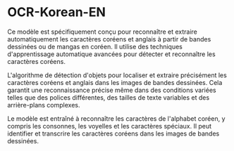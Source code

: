 # OCR-Korean-EN

Ce modèle est spécifiquement conçu pour reconnaître et extraire automatiquement les caractères coréens et anglais à partir de bandes 
dessinées ou de mangas en coréen. Il utilise des techniques d'apprentissage automatique avancées pour détecter et reconnaître les 
caractères coréens.

L'algorithme de détection d'objets pour localiser et extraire précisément les caractères coréens et anglais dans les images de bandes 
dessinées. Cela garantit une  reconnaissance précise même dans des conditions variées telles que des polices différentes, des tailles de 
texte variables et des arrière-plans complexes.

Le modèle est entraîné à reconnaître les caractères de l'alphabet coréen, y compris les consonnes, les voyelles et les caractères spéciaux.
Il peut identifier et transcrire les caractères coréens dans les images de bandes dessinées.

